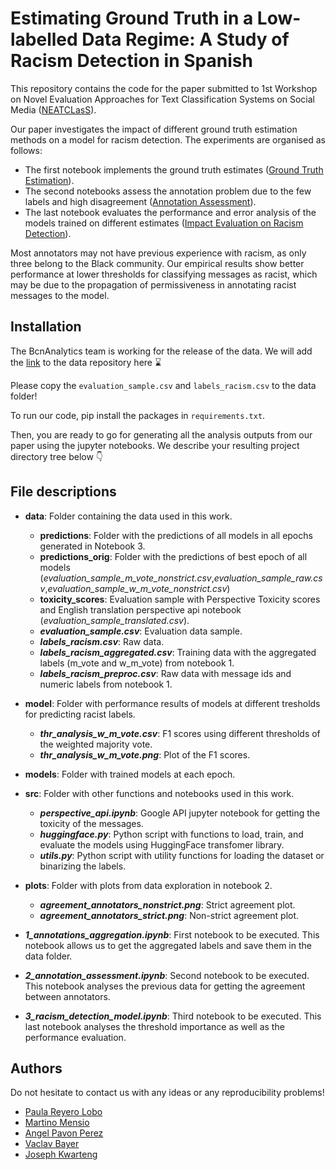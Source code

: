 # Estimating Ground Truth in a Low-labelled Data Regime: A Study of Racism Detection in Spanish

This repository contains the code for the paper submitted to 1st Workshop on Novel Evaluation Approaches for Text Classification Systems on Social Media ([NEATCLasS](https://neatclass-workshop.github.io/)).

Our paper investigates the impact of different ground truth estimation methods on a model for racism detection. The experiments are organised as follows: 
- The first notebook implements the ground truth estimates ([Ground Truth Estimation](./1_annotations_aggregation.ipynb)).
- The second notebooks assess the annotation problem due to the few labels and high disagreement ([Annotation Assessment](2_annotation_assessment.ipynb)).
- The last notebook evaluates the performance and error analysis of the models trained on different estimates  ([Impact Evaluation on Racism Detection](/3_racism_detection_model.ipynb)).

Most annotators may not have previous experience with racism, as only three belong to the Black community. Our empirical results show better performance at lower thresholds for classifying messages as racist, which may be due to the propagation of permissiveness in annotating racist messages to the model.

## Installation

The BcnAnalytics team is working for the release of the data. We will add the [link]() to the data repository here ⌛

Please copy the `evaluation_sample.csv` and `labels_racism.csv` to the data folder!

To run our code, pip install the packages in `requirements.txt`.

Then, you are ready to go for generating all the analysis outputs from our paper using the jupyter notebooks. We describe your resulting project directory tree below 👇

## File descriptions 

- **data**: Folder containing the data used in this work.
    - **predictions**: Folder with the predictions of all models in all epochs generated in Notebook 3.
    - **predictions_orig**: Folder with the predictions of best epoch of all models (_*evaluation_sample_m_vote_nonstrict.csv*_,_*evaluation_sample_raw.csv*_,_*evaluation_sample_w_m_vote_nonstrict.csv*_)
    - **toxicity_scores**: Evaluation sample with Perspective Toxicity scores and English translation perspective api notebook (_*evaluation_sample_translated.csv*_).
  - ***evaluation_sample.csv***: Evaluation data sample.
  - ***labels_racism.csv***: Raw data.
  - ***labels_racism_aggregated.csv***: Training data with the aggregated labels (m_vote and w_m_vote) from notebook 1.
  - ***labels_racism_preproc.csv***: Raw data with message ids and numeric labels from notebook 1.

- **model**: Folder with performance results of models at different tresholds for predicting racist labels.
  - ***thr_analysis_w_m_vote.csv***: F1 scores using different thresholds of the weighted majority vote.
  - ***thr_analysis_w_m_vote.png***: Plot of the F1 scores.
- **models**: Folder with trained models at each epoch.

- **src**: Folder with other functions and notebooks used in this work.
  - **_perspective_api.ipynb_**: Google API jupyter notebook for getting the toxicity of the messages.
  - **_huggingface.py_**: Python script with functions to load, train, and evaluate the models using HuggingFace transfomer library.
  - **_utils.py_**: Python script with utility functions for loading the dataset or binarizing the labels.
- **plots**: Folder with plots from data exploration in notebook 2.
  - _**agreement_annotators_nonstrict.png**_: Strict agreement plot.
  - _**agreement_annotators_strict.png**_: Non-strict agreement plot.
- _**1_annotations_aggregation.ipynb**_: First notebook to be executed. This notebook allows us to get the aggregated labels and save them in the data folder.
- _**2_annotation_assessment.ipynb**_: Second notebook to be executed. This notebook analyses the previous data for getting the agreement between annotators.
- _**3_racism_detection_model.ipynb**_: Third notebook to be executed. This last notebook analyses the threshold importance as well as the performance evaluation.

## Authors

Do not hesitate to contact us with any ideas or any reproducibility problems!

- [Paula Reyero Lobo](mailto:paula.reyero-lobo@open.ac.uk)
- [Martino Mensio](mailto:martino.mensio@open.ac.uk)
- [Angel Pavon Perez](mailto:angel.pavon-perez@open.ac.uk)
- [Vaclav Bayer](mailto:vaclav.bayer@open.ac.uk)
- [Joseph Kwarteng](mailto:joseph.kwarteng@open.ac.uk)

 

